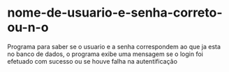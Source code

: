 # nome-de-usuario-e-senha-correto-ou-n-o
Programa para saber se o usuario e a senha correspondem ao que ja esta no banco de dados, o programa exibe uma mensagem se o login foi efetuado com sucesso ou se houve falha na autentificação 
